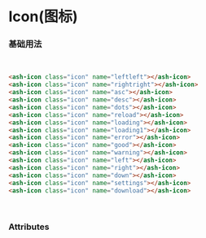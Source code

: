 # Icon(图标)


###  基础用法
 <br/>
 
<ClientOnly>
  <icon-demos-1></icon-demos-1>
</ClientOnly>

```html
<ash-icon class="icon" name="leftleft"></ash-icon>
<ash-icon class="icon" name="rightright"></ash-icon>
<ash-icon class="icon" name="asc"></ash-icon>
<ash-icon class="icon" name="desc"></ash-icon>
<ash-icon class="icon" name="dots"></ash-icon>
<ash-icon class="icon" name="reload"></ash-icon>
<ash-icon class="icon" name="loading"></ash-icon>
<ash-icon class="icon" name="loading1"></ash-icon>
<ash-icon class="icon" name="error"></ash-icon>
<ash-icon class="icon" name="good"></ash-icon>
<ash-icon class="icon" name="warning"></ash-icon>
<ash-icon class="icon" name="left"></ash-icon>
<ash-icon class="icon" name="right"></ash-icon>
<ash-icon class="icon" name="down"></ash-icon>
<ash-icon class="icon" name="settings"></ash-icon>
<ash-icon class="icon" name="download"></ash-icon>
```
</br>



### Attributes
<br/>
<ClientOnly>
  <icon-demos-description></icon-demos-description>
</ClientOnly>
